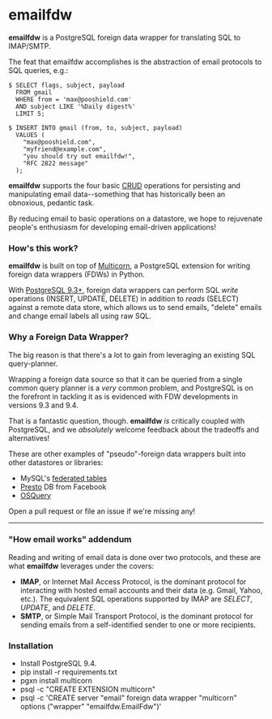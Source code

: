 # emailfdw

**emailfdw** is a PostgreSQL foreign data wrapper for translating SQL to IMAP/SMTP.

The feat that emailfdw accomplishes is the abstraction of email protocols to SQL queries, e.g.:

```
$ SELECT flags, subject, payload  
  FROM gmail 
  WHERE from = 'max@pooshield.com'
  AND subject LIKE '%Daily digest%' 
  LIMIT 5;

$ INSERT INTO gmail (from, to, subject, payload)
  VALUES (
  	"max@pooshield.com",
  	"myfriend@example.com",
  	"you should try out emailfdw!",
  	"RFC 2822 message"
  );
```

**emailfdw** supports the four basic [CRUD](http://en.wikipedia.org/wiki/Create,_read,_update_and_delete) operations for persisting and manipulating email data--something that has historically been an obnoxious, pedantic task.

By reducing email to basic operations on a datastore, we hope to rejuvenate people's enthusiasm for developing email-driven applications!

### How's this work?

**emailfdw** is built on top of [Multicorn](http://multicorn.org/), a PostgreSQL extension for writing foreign data wrappers (FDWs) in Python.

With [PostgreSQL 9.3+](https://wiki.postgresql.org/wiki/What%27s_new_in_PostgreSQL_9.3#Writeable_Foreign_Tables), foreign data wrappers can perform SQL *write* operations (INSERT, UPDATE, DELETE) in addition to *reads* (SELECT) against a remote data store, which allows us to send emails, "delete" emails and change email labels all using raw SQL.

### Why a Foreign Data Wrapper?

The big reason is that there's a lot to gain from leveraging an existing SQL query-planner.

Wrapping a foreign data source so that it can be queried from a single common query planner is a *very* common problem, and PostgreSQL is on the forefront in tackling it as is evidenced with FDW developments in versions 9.3 and 9.4.

That is a fantastic question, though. **emailfdw** *is* critically coupled with PostgreSQL, and we *absolutely* welcome feedback about the tradeoffs and alternatives!

These are other examples of "pseudo"-foreign data wrappers built into other datastores or libraries:

- MySQL's [federated tables](https://dev.mysql.com/doc/refman/5.0/en/federated-storage-engine.html)
- [Presto](https://prestodb.io/) DB from Facebook
- [OSQuery](https://osquery.io/)

Open a pull request or file an issue if we're missing any!

----

### "How email works" addendum

Reading and writing of email data is done over two protocols, and these are what **emailfdw** leverages under the covers:

- **IMAP**, or Internet Mail Access Protocol, is the dominant protocol for interacting with hosted email accounts and their data (e.g. Gmail, Yahoo, etc.). The equivalent SQL operations supported by IMAP are *SELECT*, *UPDATE*, and *DELETE*.
- **SMTP**, or Simple Mail Transport Protocol, is the dominant protocol for sending emails from a self-identified sender to one or more recipients.

### Installation

- Install PostgreSQL 9.4.
- pip install -r requirements.txt
- pgxn install multicorn
- psql -c "CREATE EXTENSION multicorn"
- psql -c 'CREATE server "email" foreign data wrapper "multicorn"  options ("wrapper" "emailfdw.EmailFdw")'
